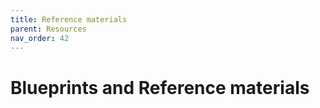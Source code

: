 ```yaml
---
title: Reference materials
parent: Resources
nav_order: 42
---
```


# Blueprints and Reference materials